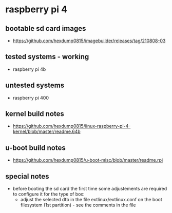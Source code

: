 # raspberry pi 4

## bootable sd card images

- https://github.com/hexdump0815/imagebuilder/releases/tag/210808-03

## tested systems - working

- raspberry pi 4b

## untested systems

- raspberry pi 400

## kernel build notes

- https://github.com/hexdump0815/linux-raspberry-pi-4-kernel/blob/master/readme.64b

## u-boot build notes

- https://github.com/hexdump0815/u-boot-misc/blob/master/readme.rpi

## special notes

- before booting the sd card the first time some adjustements are required to configure it for the type of box:
  - adjust the selected dtb in the file extlinux/extlinux.conf on the boot filesystem (1st partition) - see the comments in the file
